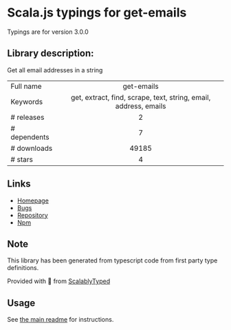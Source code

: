 
# Scala.js typings for get-emails

Typings are for version 3.0.0

## Library description:
Get all email addresses in a string

|                    |                 |
| ------------------ | :-------------: |
| Full name          | get-emails |
| Keywords           | get, extract, find, scrape, text, string, email, address, emails |
| # releases         | 2 |
| # dependents       | 7 |
| # downloads        | 49185 |
| # stars            | 4 |

## Links
- [Homepage](https://github.com/sindresorhus/get-emails#readme)
- [Bugs](https://github.com/sindresorhus/get-emails/issues)
- [Repository](https://github.com/sindresorhus/get-emails)
- [Npm](https://www.npmjs.com/package/get-emails)
    


## Note
This library has been generated from typescript code from first party type definitions.

Provided with :purple_heart: from [ScalablyTyped](https://github.com/oyvindberg/ScalablyTyped)

## Usage
See [the main readme](../../readme.md) for instructions.



